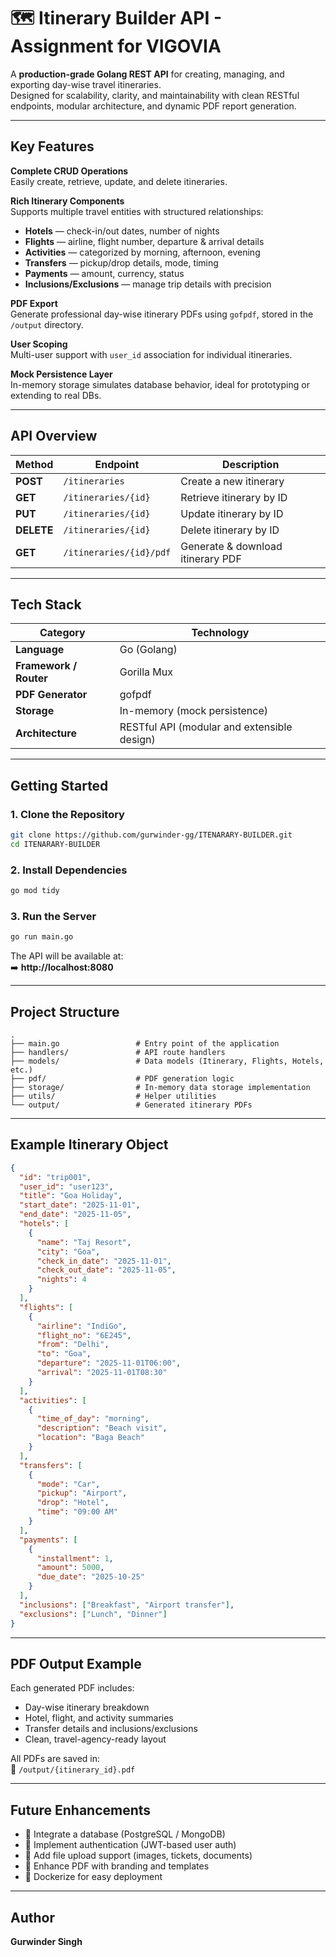 # 🗺️ Itinerary Builder API - Assignment for VIGOVIA

A **production-grade Golang REST API** for creating, managing, and exporting day-wise travel itineraries.  
Designed for scalability, clarity, and maintainability with clean RESTful endpoints, modular architecture, and dynamic PDF report generation.

---

##  Key Features

**Complete CRUD Operations**  
Easily create, retrieve, update, and delete itineraries.

**Rich Itinerary Components**  
Supports multiple travel entities with structured relationships:
- **Hotels** — check-in/out dates, number of nights  
- **Flights** — airline, flight number, departure & arrival details  
- **Activities** — categorized by morning, afternoon, evening  
- **Transfers** — pickup/drop details, mode, timing  
- **Payments** — amount, currency, status  
- **Inclusions/Exclusions** — manage trip details with precision  

**PDF Export**  
Generate professional day-wise itinerary PDFs using `gofpdf`, stored in the `/output` directory.

**User Scoping**  
Multi-user support with `user_id` association for individual itineraries.

**Mock Persistence Layer**  
In-memory storage simulates database behavior, ideal for prototyping or extending to real DBs.

---

## API Overview

| Method | Endpoint | Description |
|--------|-----------|-------------|
| **POST** | `/itineraries` | Create a new itinerary |
| **GET** | `/itineraries/{id}` | Retrieve itinerary by ID |
| **PUT** | `/itineraries/{id}` | Update itinerary by ID |
| **DELETE** | `/itineraries/{id}` | Delete itinerary by ID |
| **GET** | `/itineraries/{id}/pdf` | Generate & download itinerary PDF |

---

## Tech Stack

| Category | Technology |
|-----------|-------------|
| **Language** | Go (Golang) |
| **Framework / Router** | Gorilla Mux |
| **PDF Generator** | gofpdf |
| **Storage** | In-memory (mock persistence) |
| **Architecture** | RESTful API (modular and extensible design) |

---

## Getting Started

### 1. Clone the Repository

```bash
git clone https://github.com/gurwinder-gg/ITENARARY-BUILDER.git
cd ITENARARY-BUILDER
```

### 2. Install Dependencies

```bash
go mod tidy
```

### 3. Run the Server

```bash
go run main.go
```

The API will be available at:  
➡️ **http://localhost:8080**

---

## Project Structure

```
.
├── main.go                 # Entry point of the application
├── handlers/               # API route handlers
├── models/                 # Data models (Itinerary, Flights, Hotels, etc.)
├── pdf/                    # PDF generation logic
├── storage/                # In-memory data storage implementation
├── utils/                  # Helper utilities
└── output/                 # Generated itinerary PDFs
```

---

##  Example Itinerary Object

```json
{
  "id": "trip001",
  "user_id": "user123",
  "title": "Goa Holiday",
  "start_date": "2025-11-01",
  "end_date": "2025-11-05",
  "hotels": [
    {
      "name": "Taj Resort",
      "city": "Goa",
      "check_in_date": "2025-11-01",
      "check_out_date": "2025-11-05",
      "nights": 4
    }
  ],
  "flights": [
    {
      "airline": "IndiGo",
      "flight_no": "6E245",
      "from": "Delhi",
      "to": "Goa",
      "departure": "2025-11-01T06:00",
      "arrival": "2025-11-01T08:30"
    }
  ],
  "activities": [
    {
      "time_of_day": "morning",
      "description": "Beach visit",
      "location": "Baga Beach"
    }
  ],
  "transfers": [
    {
      "mode": "Car",
      "pickup": "Airport",
      "drop": "Hotel",
      "time": "09:00 AM"
    }
  ],
  "payments": [
    {
      "installment": 1,
      "amount": 5000,
      "due_date": "2025-10-25"
    }
  ],
  "inclusions": ["Breakfast", "Airport transfer"],
  "exclusions": ["Lunch", "Dinner"]
}

```

---

##  PDF Output Example

Each generated PDF includes:
- Day-wise itinerary breakdown  
- Hotel, flight, and activity summaries  
- Transfer details and inclusions/exclusions  
- Clean, travel-agency-ready layout  

All PDFs are saved in:  
📁 `/output/{itinerary_id}.pdf`

---

##  Future Enhancements

- 🔹 Integrate a database (PostgreSQL / MongoDB)  
- 🔹 Implement authentication (JWT-based user auth)  
- 🔹 Add file upload support (images, tickets, documents)  
- 🔹 Enhance PDF with branding and templates  
- 🔹 Dockerize for easy deployment  

---

##  Author

**Gurwinder Singh**




